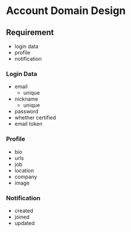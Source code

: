 # Account Domain Design

## Requirement

* login data
* profile
* notification

### Login Data

* email
  * unique
* nickname
  * unique
* password
* whether certified
* email token

### Profile

* bio
* urls
* job
* location
* company
* image

### Notification

* created
* joined
* updated